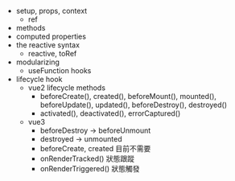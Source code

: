 - setup, props, context
	- ref
- methods
- computed properties
- the reactive syntax
	- reactive, toRef
- modularizing
	- useFunction hooks
- lifecycle hook
	- vue2 lifecycle methods
		- beforeCreate(), created(), beforeMount(), mounted(), beforeUpdate(), updated(), beforeDestroy(), destroyed()
		- activated(), deactivated(), errorCaptured()
	- vue3
		- beforeDestroy -> beforeUnmount
		- destroyed -> unmounted
		- beforeCreate, created 目前不需要
		- onRenderTracked() 狀態跟蹤
		- onRenderTriggered() 狀態觸發